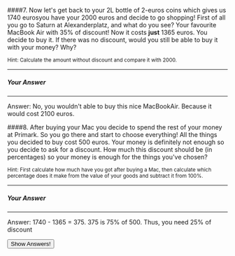 ####7. Now let's get back to your 2L bottle of 2-euros coins which gives us 1740 eurosyou have your 2000 euros and decide to go shopping! First of all you go to Saturn at Alexanderplatz, and what do you see? Your favourite MacBook Air with 35% of discount! Now it costs **just** 1365 euros. You decide to buy it. If there was no discount, would you still be able to buy it with your money? Why?

<small><span class="gray">Hint</span>: Calculate the amount without discount and compare it with 2000.</small>

---

##### Your Answer

>

>

>

>

>

>

>

>

---

<div class="answer hidden">
    Answer: No, you wouldn't able to buy this nice MacBookAir. Because it would cost 2100 euros.
</div>

####8. After buying your Mac you decide to spend the rest of your money at Primark. So you go there and start to choose everything! All the things you decided to buy cost 500 euros. Your money is definitely not enough so you decide to ask for a discount. How much this discount should be (in percentages) so your money is enough for the things you've chosen?

<small><span class="gray">Hint</span>: First calculate how much have you got after buying a Mac, then calculate which percentage does it make from the value of your goods and subtract it from 100%.</small>

---

##### Your Answer

>

>

>

>

>

>

>

>

---

<div class="answer hidden">
    Answer: 1740 - 1365 = 375. 375 is 75% of 500. Thus, you need 25% of discount
</div>

<button class="show-answers">Show Answers!</button>
